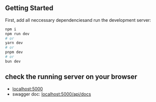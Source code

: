 ## Getting Started

First, add all neccessary dependenciesand run the development server:

```bash
npm i
npm run dev
# or
yarn dev
# or
pnpm dev
# or
bun dev
```

## check the running server on your browser

- [localhost:5000](http://localhost:5000)
- swagger doc: [localhost:5000/api/docs](http://localhost:5000/api-docs)
